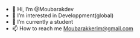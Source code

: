 - 👋 Hi, I’m @Moubarakdev
- 👀 I’m interested in Developpment(global)
- 🌱 I’m currently a student 
- 📫 How to reach me Moubarakkerim@gmail.com
